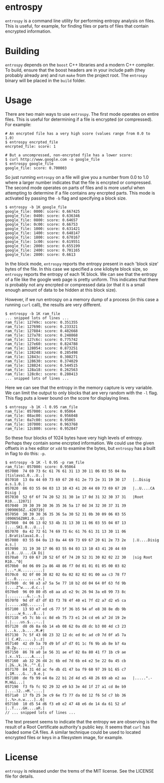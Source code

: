 entrospy
========

`entrospy` is a command line utility for performing entropy analysis on
files. This is useful, for example, for finding files or parts of files
that contain encrypted information.

Building
========

`entrospy` depends on the `boost` C++ libraries and a modern C++ compiler.
To build, ensure that the boost headers are in your include path (they
probably already are) and run `make` from the project root. The `entrospy`
binary will be placed in the `build` folder.

Usage
=====

There are two main ways to use `entrospy`. The first mode operates on entire
files. This is useful for determining if a file is encrypted (or compressed).
For example:

    # An encrpted file has a very high score (values range from 0.0 to 1.0)
    $ entrospy encrpted_file
    encrpted_file: score: 1

    # But a uncompressed, non-encrpted file has a lower score:
    $ curl http://www.google.com -o google_file
    $ entrospy google_file
    google_file: score: 0.700003

So just running `entrospy` on a file will give you a number from 0.0 to 1.0
where a larger number indicates that the file is encrpted or compressed.
The second mode operates on parts of files and is more useful when attempting
to determine if a file contains any encrpted parts. This mode is activated
by passing the `-b` flag and specifying a block size.

    $ entrospy -b 1K google_file
    google_file: 0000: score: 0.667425
    google_file: 0400: score: 0.636346
    google_file: 0800: score: 0.64657
    google_file: 0c00: score: 0.66753
    google_file: 1000: score: 0.631421
    google_file: 1400: score: 0.648147
    google_file: 1800: score: 0.670167
    google_file: 1c00: score: 0.619551
    google_file: 2000: score: 0.655199
    google_file: 2400: score: 0.701165
    google_file: 2800: score: 0.6613

In the block mode, `entrospy` reports the entropy present in each 'block size' bytes
of the file. In this case we specified a one kilobyte block size, so `entrospy`
reports the entropy of each 1K block. We can see that the entropy of a file like the
google web page is pretty uniform. This indicates that there is probably not any
encrpted or compressed data (or that it is a small enough amount of data to be
hidden at this block size).

However, if we run entrospy on a memory dump of a process (in this case a running
`curl` call), the results are very different.

    $ entrospy -b 1K ram_file
    ... snipped lots of lines ...
    ram_file: 12749c: score: 0.351355
    ram_file: 127690: score: 0.233321
    ram_file: 127884: score: 0.482668
    ram_file: 127a78: score: 0.248868
    ram_file: 127c6c: score: 0.775742
    ram_file: 127e60: score: 0.824788
    ram_file: 128054: score: 0.873251
    ram_file: 128248: score: 0.285498
    ram_file: 12843c: score: 0.308271
    ram_file: 128630: score: 0.374029
    ram_file: 128824: score: 0.544515
    ram_file: 128a18: score: 0.262563
    ram_file: 128c0c: score: 0.280413
    ... snipped lots of lines ...

Here we can see that the entropy in the memory capture is very variable. We can
limit the output to only blocks that are very random with the `-l` flag. This
flag puts a lower bound on the score for displaying lines.

    $ entrospy -b 1K -l 0.95 ram_file
    ram_file: 057000: score: 0.95064
    ram_file: 08ac00: score: 0.956048
    ram_file: 0a7c00: score: 0.95065
    ram_file: 107000: score: 0.963768
    ram_file: 12c800: score: 0.952847

So these four blocks of 1024 bytes have very high levels of entropy. Perhaps they
contain some encrpted information. We could use the given offsets in a hex editor
or `xdd` to examine the bytes, but `entrospy` has a built in flag to do this: `-p`.

    $ entrospy -b 1K -l 0.95 -p ram_file
    ram_file: 057000: score: 0.95064
    057000  74 69 73 6c 61 76 61 31 13 30 11 06 03 55 04 0a   |tislava1.0...U..|
    057010  13 0a 44 69 73 69 67 20 61 2e 73 2e 31 19 30 17   |..Disig a.s.1.0.|
    057020  06 03 55 04 03 13 10 43 41 20 44 69 73 69 67 20   |..U....CA Disig |
    057030  52 6f 6f 74 20 52 31 30 1e 17 0d 31 32 30 37 31   |Root R10...12071|
    057040  39 30 39 30 36 35 36 5a 17 0d 34 32 30 37 31 39   |9090656Z..420719|
    057050  30 39 30 36 35 36 5a 30 52 31 0b 30 09 06 03 55   |090656Z0R1.0...U|
    057060  04 06 13 02 53 4b 31 13 30 11 06 03 55 04 07 13   |....SK1.0...U...|
    057070  0a 42 72 61 74 69 73 6c 61 76 61 31 13 30 11 06   |.Bratislava1.0..|
    057080  03 55 04 0a 13 0a 44 69 73 69 67 20 61 2e 73 2e   |.U....Disig a.s.|
    057090  31 19 30 17 06 03 55 04 03 13 10 43 41 20 44 69   |1.0...U....CA Di|
    0570a0  73 69 67 20 52 6f 6f 74 20 52 31 30 82 02 22 30   |sig Root R10.."0|
    0570b0  0d 06 09 2a 86 48 86 f7 0d 01 01 01 05 00 03 82   |...*.H..........|
    0570c0  02 0f 00 30 82 02 0a 02 82 02 01 00 aa c3 78 f7   |...0..........x.|
    0570d0  dc 98 a3 a7 5a 5e 77 18 b2 dd 04 64 0f 63 fd 9b   |....Z^w....d.c..|
    0570e0  96 09 80 d5 e8 aa a5 e2 9c 26 94 3a e8 99 73 8c   |.........&.:..s.|
    0570f0  9d df d7 df 83 f3 78 4f 40 e1 7f d2 a7 d2 e5 ca   |......xO@.......|
    057100  13 93 e7 ed c6 77 5f 36 b5 94 af e8 38 8e db 9b   |.....w_6....8...|
    057110  e5 7c bb cc 8d eb 75 73 e1 24 cd e6 a7 2d 19 2e   |.|....us.$...-..|
    057120  d8 d6 8a 6b 14 eb 08 62 0a d8 dc b3 00 4d c3 23   |...k...b.....M.#|
    057130  7c 5f 43 08 23 32 12 dc ed 0c ad c0 7d 0f a5 7a   ||_C.#2......}..z|
    057140  42 d9 5a 70 d9 bf a7 d7 01 1c f6 9b ab 8e b7 4a   |B.Zp...........J|
    057150  86 78 a0 1e 56 31 ae ef 82 0a 80 41 f7 1b c9 ae   |.x..V1.....A....|
    057160  ab 32 26 d4 2c 6b ed 7d 6b e4 e2 5e 22 0a 45 cb   |.2&.,k.}k..^".E.|
    057170  84 31 4d ac fe db d1 47 ba f9 60 97 39 b1 65 c7   |.1M....G..`.9.e.|
    057180  de fb 99 e4 0a 22 b1 2d 4d e5 48 26 69 ab e2 aa   |.....".-M.H&i...|
    057190  f3 fb fc 92 29 32 e9 b3 3e 4d 1f 27 a1 cd 8e b9   |....)2..>M.'....|
    0571a0  17 fb 25 3e c9 6e f3 77 da 0d 12 f6 5d c7 bb 36   |..%>.n.w....]..6|
    0571b0  10 d5 54 d6 f3 e0 e2 47 48 e6 de 14 da 61 52 af   |..T....GH....aR.|
    // ... snipped lots of lines ...

The text present seems to indicate that the entropy we are observing is the
result of a Root Certificate authority's public key. It seems that `curl` has
loaded some CA files. A similar technique could be used to located encrypted
files or keys in a filesystem image, for example.

License
=======

`entrospy` is released under the trems of the MIT license. See the LICENSE
file for details.